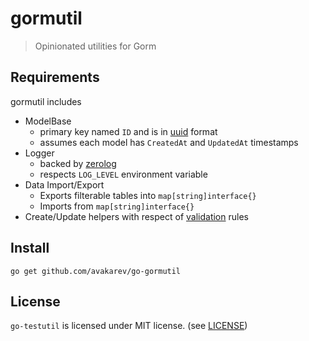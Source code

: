 # gormutil

> Opinionated utilities for Gorm

## Requirements

gormutil includes

* ModelBase
    - primary key named `ID` and is in [uuid](https://github.com/google/uuid) format
    - assumes each model has `CreatedAt` and `UpdatedAt` timestamps
* Logger
    - backed by [zerolog](https://github.com/rs/zerolog)
    - respects `LOG_LEVEL` environment variable
* Data Import/Export
    - Exports filterable tables into `map[string]interface{}`
    - Imports from `map[string]interface{}`
* Create/Update helpers with respect of [validation](https://github.com/go-playground/validator) rules

## Install

```shell
go get github.com/avakarev/go-gormutil
```


## License

`go-testutil` is licensed under MIT license. (see [LICENSE](./LICENSE))
